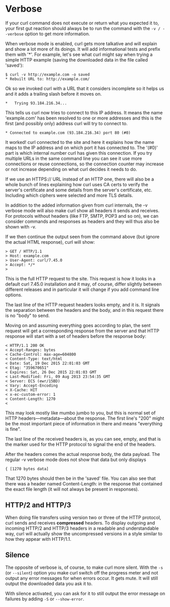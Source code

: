 # Verbose

If your curl command does not execute or return what you expected it to, your
first gut reaction should always be to run the command with the `-v /
--verbose` option to get more information.

When verbose mode is enabled, curl gets more talkative and will explain and
show a lot more of its doings. It will add informational tests and prefix them
with '\*'. For example, let's see what curl might say when trying a simple HTTP
example (saving the downloaded data in the file called 'saved'):

    $ curl -v http://example.com -o saved
    * Rebuilt URL to: http://example.com/

Ok so we invoked curl with a URL that it considers incomplete so it helps us
and it adds a trailing slash before it moves on.

    *   Trying 93.184.216.34...

This tells us curl now tries to connect to this IP address. It means the name
'example.com' has been resolved to one or more addresses and this is the first
(and possibly only) address curl will try to connect to.

    * Connected to example.com (93.184.216.34) port 80 (#0)

It worked! curl connected to the site and here it explains how the name maps
to the IP address and on which port it has connected to. The '(#0)' part is
which internal number curl has given this connection. If you try multiple URLs
in the same command line you can see it use more connections or reuse
connections, so the connection counter may increase or not increase
depending on what curl decides it needs to do.

If we use an HTTPS:// URL instead of an HTTP one, there will also be a whole
bunch of lines explaining how curl uses CA certs to verify the server's
certificate and some details from the server's certificate, etc. Including
which ciphers were selected and more TLS details.

In addition to the added information given from curl internals, the -v verbose
mode will also make curl show all headers it sends and receives. For protocols
without headers (like FTP, SMTP, POP3 and so on), we can consider commands and
responses as headers and they will thus also be shown with -v.

If we then continue the output seen from the command above (but ignore the
actual HTML response), curl will show:

    > GET / HTTP/1.1
    > Host: example.com
    > User-Agent: curl/7.45.0
    > Accept: */*
    >

This is the full HTTP request to the site. This request is how it looks
in a default curl 7.45.0 installation and it may, of course, differ slightly
between different releases and in particular it will change if you add command
line options.

The last line of the HTTP request headers looks empty, and it is. It
signals the separation between the headers and the body, and in this request
there is no "body" to send.

Moving on and assuming everything goes according to plan, the sent request
will get a corresponding response from the server and that HTTP response will
start with a set of headers before the response body:

    < HTTP/1.1 200 OK
    < Accept-Ranges: bytes
    < Cache-Control: max-age=604800
    < Content-Type: text/html
    < Date: Sat, 19 Dec 2015 22:01:03 GMT
    < Etag: "359670651"
    < Expires: Sat, 26 Dec 2015 22:01:03 GMT
    < Last-Modified: Fri, 09 Aug 2013 23:54:35 GMT
    < Server: ECS (ewr/15BD)
    < Vary: Accept-Encoding
    < X-Cache: HIT
    < x-ec-custom-error: 1
    < Content-Length: 1270
    <

This may look mostly like mumbo jumbo to you, but this is normal set of HTTP
headers—metadata—about the response. The first line's "200" might be the
most important piece of information in there and means "everything is fine".

The last line of the received headers is, as you can see, empty, and that is the
marker used for the HTTP protocol to signal the end of the headers.

After the headers comes the actual response body, the data payload. The
regular -v verbose mode does not show that data but only displays

    { [1270 bytes data]

That 1270 bytes should then be in the 'saved' file. You can also see that
there was a header named Content-Length: in the response that contained the
exact file length (it will not always be present in responses).

## HTTP/2 and HTTP/3

When doing file transfers using version two or three of the HTTP protocol,
curl sends and receives **compressed** headers. To display outgoing and
incoming HTTP/2 and HTTP/3 headers in a readable and understandable way, curl
will actually show the uncompressed versions in a style similar to how they
appear with HTTP/1.1.

## Silence

The opposite of verbose is, of course, to make curl more silent. With the `-s`
(or `--silent`) option you make curl switch off the progress meter and not
output any error messages for when errors occur. It gets mute. It will still
output the downloaded data you ask it to.

With silence activated, you can ask for it to still output the error message on
failures by adding `-S` or `--show-error`.
